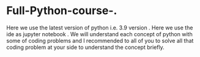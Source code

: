 # Full-Python-course-.
Here we use the latest version of python i.e. 3.9 version . Here we use the ide as jupyter notebook . We will understand each concept of python with some of coding problems and I recommended to all of you to solve all that coding problem at your side to understand the concept briefly.
